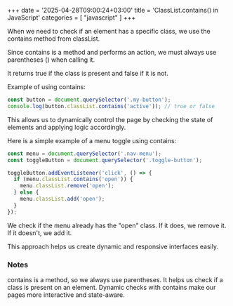 +++
date = '2025-04-28T09:00:24+03:00'
title = 'ClassList.contains() in JavaScript'
categories = [ "javascript" ]
+++

When we need to check if an element has a specific class, we use the contains method from classList.

Since contains is a method and performs an action, we must always use parentheses () when calling it.

It returns true if the class is present and false if it is not.

Example of using contains:

```javascript
const button = document.querySelector('.my-button');
console.log(button.classList.contains('active')); // true or false
```

This allows us to dynamically control the page by checking the state of elements and applying logic accordingly.

Here is a simple example of a menu toggle using contains:

```javascript
const menu = document.querySelector('.nav-menu');
const toggleButton = document.querySelector('.toggle-button');

toggleButton.addEventListener('click', () => {
  if (menu.classList.contains('open')) {
    menu.classList.remove('open');
  } else {
    menu.classList.add('open');
  }
});
```

We check if the menu already has the "open" class. If it does, we remove it. If it doesn't, we add it.

This approach helps us create dynamic and responsive interfaces easily.

### Notes

contains is a method, so we always use parentheses.
It helps us check if a class is present on an element.
Dynamic checks with contains make our pages more interactive and state-aware.